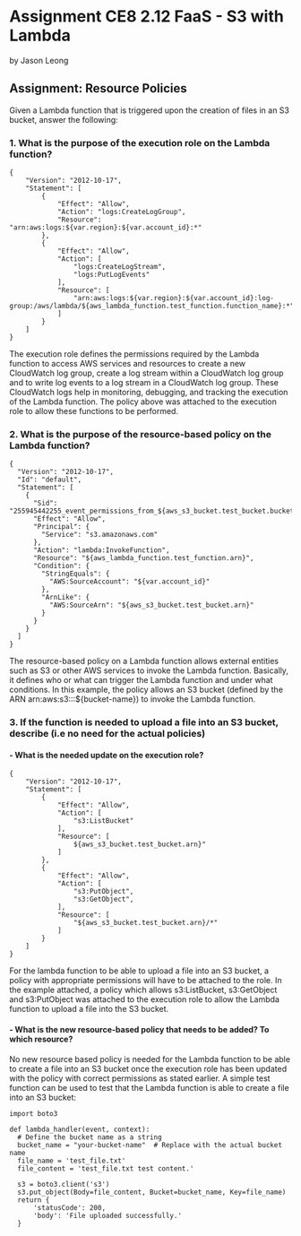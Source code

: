 # Assignment CE8 2.12 FaaS - S3 with Lambda
by Jason Leong

## Assignment: Resource Policies
Given a Lambda function that is triggered upon the creation of files in an S3 bucket, answer the following:  
### 1.	What is the purpose of the execution role on the Lambda function?  
```
{
    "Version": "2012-10-17",
    "Statement": [
        {
            "Effect": "Allow",
            "Action": "logs:CreateLogGroup",
            "Resource": "arn:aws:logs:${var.region}:${var.account_id}:*"
        },
        {
            "Effect": "Allow",
            "Action": [
                "logs:CreateLogStream",
                "logs:PutLogEvents"
            ],
            "Resource": [
                "arn:aws:logs:${var.region}:${var.account_id}:log-group:/aws/lambda/${aws_lambda_function.test_function.function_name}:*"
            ]
        }
    ]
}
```
The execution role defines the permissions required by the Lambda function to access AWS services and resources to create a new CloudWatch log group, create a log stream within a CloudWatch log group and to write log events to a log stream in a CloudWatch log group. These CloudWatch logs help in monitoring, debugging, and tracking the execution of the Lambda function. The policy above was attached to the execution role to allow these functions to be performed.  
### 2.	What is the purpose of the resource-based policy on the Lambda function?  
```
{
  "Version": "2012-10-17",
  "Id": "default",
  "Statement": [
    {
      "Sid": "255945442255_event_permissions_from_${aws_s3_bucket.test_bucket.bucket}_for_${aws_lambda_function.test_function.function_name}",
      "Effect": "Allow",
      "Principal": {
        "Service": "s3.amazonaws.com"
      },
      "Action": "lambda:InvokeFunction",
      "Resource": "${aws_lambda_function.test_function.arn}",
      "Condition": {
        "StringEquals": {
          "AWS:SourceAccount": "${var.account_id}"
        },
        "ArnLike": {
          "AWS:SourceArn": "${aws_s3_bucket.test_bucket.arn}"
        }
      }
    }
  ]
}
```
The resource-based policy on a Lambda function allows external entities such as S3 or other AWS services to invoke the Lambda function. Basically, it defines who or what can trigger the Lambda function and under what conditions. In this example, the policy allows an S3 bucket (defined by the ARN arn:aws:s3:::${bucket-name}) to invoke the Lambda function.
### 3.	If the function is needed to upload a file into an S3 bucket, describe (i.e no need for the actual policies)  
####   -  What is the needed update on the execution role? 
```  
{  
    "Version": "2012-10-17",  
    "Statement": [  
        {  
            "Effect": "Allow",  
            "Action": [  
                "s3:ListBucket"  
            ],  
            "Resource": [  
                ${aws_s3_bucket.test_bucket.arn}"  
            ]  
        },  
        {  
            "Effect": "Allow",  
            "Action": [  
                "s3:PutObject",  
                "s3:GetObject",  
            ],  
            "Resource": [  
                "${aws_s3_bucket.test_bucket.arn}/*"  
            ]  
        }  
    ]  
}  
```  
For the lambda function to be able to upload a file into an S3 bucket, a policy with appropriate permissions will have to be attached to the role. In the example attached, a policy which allows s3:ListBucket, s3:GetObject and s3:PutObject was attached to the execution role to allow the Lambda function to upload a file into the S3 bucket.
####   -  What is the new resource-based policy that needs to be added? To which resource?
No new resource based policy is needed for the Lambda function to be able to create a file into an S3 bucket once the execution role has been updated with the policy with correct permissions as stated earlier. A simple test function can be used to test that the Lambda function is able to create a file into an S3 bucket:  
```
import boto3 

def lambda_handler(event, context): 
  # Define the bucket name as a string
  bucket_name = "your-bucket-name"  # Replace with the actual bucket name
  file_name = 'test_file.txt' 
  file_content = 'test_file.txt test content.' 

  s3 = boto3.client('s3') 
  s3.put_object(Body=file_content, Bucket=bucket_name, Key=file_name) 
  return { 
      'statusCode': 200, 
      'body': 'File uploaded successfully.' 
  }
```

